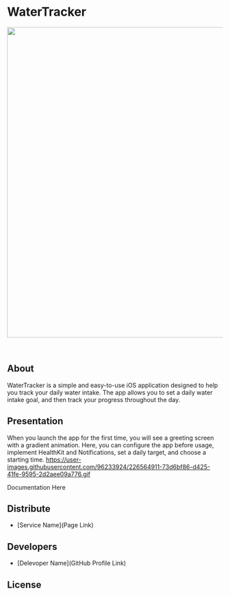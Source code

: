 # WaterTracker
<p align="center">
      <img src="https://downloader.disk.yandex.ru/preview/da489647696d7d190dff0116b9faa4c3d921c75175e7b61a56eeb61a76ef2b00/64199d1e/UVRbpAGnEWAt8cbXkf0q978e7tOAyh2el1qYVXSV82XUPbx3RbdWGXh1sVpNyNnJC_IyioL5qL77nKZ7EdMMNw%3D%3D?uid=0&filename=watertracker.png&disposition=inline&hash=&limit=0&content_type=image%2Fpng&owner_uid=0&tknv=v2&size=2048x2048" width="726">
</p>

<p align="center">
   <img src="https://img.shields.io/badge/UI-UIKit%2C%20Storyboard%2C%20AutoLayout-red" alt="">
   <img src="https://img.shields.io/badge/Navigation-Segue-yellow" alt="">
   <img src="https://img.shields.io/badge/Architecture-MVC-success" alt="">
   <img src="https://img.shields.io/badge/Data-UserDefaults-informational" alt="">
   <img src="https://img.shields.io/badge/Tools-Git%2C%20GitHub%2C%20Swift%2C%20Xcode-important" alt="">
   <img src="https://img.shields.io/badge/-UserNotifications-9cf" alt="">
   <img src="https://img.shields.io/badge/-HealthKit-blueviolet" alt="">
</p>

## About

WaterTracker is a simple and easy-to-use iOS application designed to help you track your daily water intake. The app allows you to set a daily water intake goal, and then track your progress throughout the day.

## Presentation
When you launch the app for the first time, you will see a greeting screen with a gradient animation. Here, you can configure the app before usage, implement HealthKit and Notifications, set a daily target, and choose a starting time.
https://user-images.githubusercontent.com/96233924/226564911-73d6bf86-d425-41fe-9595-2d2aee09a776.gif


Documentation Here

## Distribute

- [Service Name](Page Link)


## Developers

- [Delevoper Name](GitHub Profile Link)

## License
